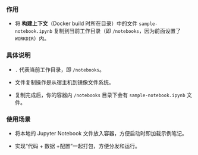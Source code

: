 ### 作用

- 将 **构建上下文**（Docker build 时所在目录）中的文件 `sample-notebook.ipynb` 复制到当前工作目录（即 `/notebooks`，因为前面设置了 `WORKDIR`）内。
    

### 具体说明

- `.` 代表当前工作目录，即 `/notebooks`。
    
- 文件复制操作是从宿主机到镜像文件系统。
    
- 复制完成后，你的容器内 `/notebooks` 目录下会有 `sample-notebook.ipynb` 文件。
    

### 使用场景

- 将本地的 Jupyter Notebook 文件放入容器，方便启动时即加载示例笔记。
    
- 实现“代码 + 数据 +配置”一起打包，方便分发和运行。